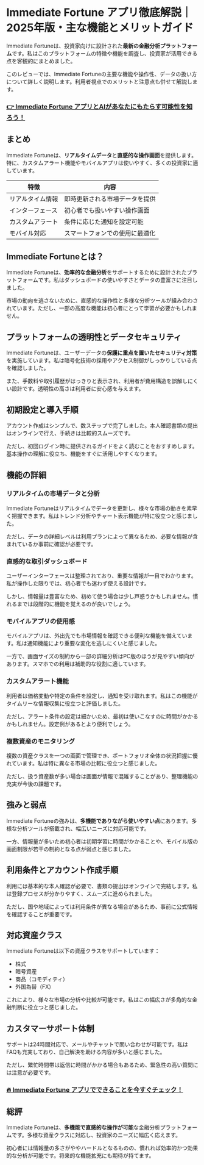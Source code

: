 # Immediate Fortune アプリ徹底解説｜2025年版・主な機能とメリットガイド
 

Immediate Fortuneは、投資家向けに設計された**最新の金融分析プラットフォーム**です。私はこのプラットフォームの特徴や機能を調査し、投資家が活用できる点を客観的にまとめました。

このレビューでは、Immediate Fortuneの主要な機能や操作性、データの扱い方について詳しく説明します。利用者視点でのメリットと注意点も併せて解説します。

### [👉  Immediate Fortune アプリとAIがあなたにもたらす可能性を知ろう！](https://tinyurl.com/yvcvv9wn)
## まとめ

Immediate Fortuneは、**リアルタイムデータ**と**直感的な操作画面**を提供します。特に、カスタムアラート機能やモバイルアプリは使いやすく、多くの投資家に適しています。

| 特徴               | 内容                                 |
|------------------|------------------------------------|
| リアルタイム情報       | 即時更新される市場データを提供               |
| インターフェース       | 初心者でも扱いやすい操作画面                  |
| カスタムアラート       | 条件に応じた通知を設定可能                     |
| モバイル対応         | スマートフォンでの使用に最適化                  |

## Immediate Fortuneとは？

Immediate Fortuneは、**効率的な金融分析**をサポートするために設計されたプラットフォームです。私はダッシュボードの使いやすさとデータの豊富さに注目しました。

市場の動向を逃さないために、直感的な操作性と多様な分析ツールが組み合わされています。ただし、一部の高度な機能は初心者にとって学習が必要かもしれません。

## プラットフォームの透明性とデータセキュリティ

Immediate Fortuneは、ユーザーデータの**保護に重点を置いたセキュリティ対策**を実施しています。私は暗号化技術の採用やアクセス制御がしっかりしている点を確認しました。

また、手数料や取引履歴がはっきりと表示され、利用者が費用構造を誤解しにくい設計です。透明性の高さは利用者に安心感を与えます。

## 初期設定と導入手順

アカウント作成はシンプルで、数ステップで完了しました。本人確認書類の提出はオンラインで行え、手続きは比較的スムーズです。

ただし、初回ログイン時に提供されるガイドをよく読むことをおすすめします。基本操作の理解に役立ち、機能をすぐに活用しやすくなります。

## 機能の詳細

### リアルタイムの市場データと分析

Immediate Fortuneはリアルタイムでデータを更新し、様々な市場の動きを素早く把握できます。私はトレンド分析やチャート表示機能が特に役立つと感じました。

ただし、データの詳細レベルは利用プランによって異なるため、必要な情報が含まれているか事前に確認が必要です。

### 直感的な取引ダッシュボード

ユーザーインターフェースは整理されており、重要な情報が一目でわかります。私が操作した限りでは、初心者でも迷わず使える設計です。

しかし、情報量は豊富なため、初めて使う場合は少し戸惑うかもしれません。慣れるまでは段階的に機能を覚えるのが良いでしょう。

### モバイルアプリの使用感

モバイルアプリは、外出先でも市場情報を確認できる便利な機能を備えています。私は通知機能により重要な変化を逃しにくいと感じました。

一方で、画面サイズの制約から一部の詳細分析はPC版のほうが見やすい傾向があります。スマホでの利用は補助的な役割に適しています。

### カスタムアラート機能

利用者は価格変動や特定の条件を設定し、通知を受け取れます。私はこの機能がタイムリーな情報収集に役立つと評価しました。

ただし、アラート条件の設定は細かいため、最初は使いこなすのに時間がかかるかもしれません。設定例があるとより便利でしょう。

### 複数資産のモニタリング

複数の資産クラスを一つの画面で管理でき、ポートフォリオ全体の状況把握に優れています。私は特に異なる市場の比較に役立つと感じました。

ただし、扱う資産数が多い場合は画面が情報で混雑することがあり、整理機能の充実が今後の課題です。

## 強みと弱点

Immediate Fortuneの強みは、**多機能でありながら使いやすい点**にあります。多様な分析ツールが搭載され、幅広いニーズに対応可能です。

一方、情報量が多いため初心者は初期学習に時間がかかることや、モバイル版の画面制限が若干の制約となる点が弱点と感じました。

## 利用条件とアカウント作成手順

利用には基本的な本人確認が必要で、書類の提出はオンラインで完結します。私は登録プロセスが分かりやすく、スムーズに進められました。

ただし、国や地域によっては利用条件が異なる場合があるため、事前に公式情報を確認することが重要です。

## 対応資産クラス

Immediate Fortuneは以下の資産クラスをサポートしています：

- 株式
- 暗号資産
- 商品（コモディティ）
- 外国為替（FX）

これにより、様々な市場の分析や比較が可能です。私はこの幅広さが多角的な金融判断に役立つと感じました。

## カスタマーサポート体制

サポートは24時間対応で、メールやチャットで問い合わせが可能です。私はFAQも充実しており、自己解決を助ける内容が多いと感じました。

ただし、繁忙時間帯は返信に時間がかかる場合もあるため、緊急性の高い質問には注意が必要です。

### [🔥 Immediate Fortune アプリでできることを今すぐチェック！](https://tinyurl.com/yvcvv9wn)
## 総評

Immediate Fortuneは、**多機能で直感的な操作が可能**な金融分析プラットフォームです。多様な資産クラスに対応し、投資家のニーズに幅広く応えます。

初心者には情報量の多さがややハードルとなるものの、慣れれば効率的かつ効果的な分析が可能です。将来的な機能拡充にも期待が持てます。